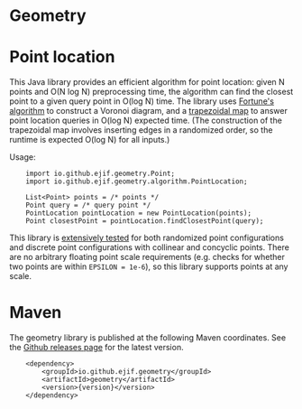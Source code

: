 # Geometry

Point location
==============

This Java library provides an efficient algorithm for point location: given N points and O(N log N) preprocessing time, the algorithm can find the closest point to a given query point in O(log N) time. The library uses [Fortune's algorithm](http://www.cs.sfu.ca/~binay/813.2011/Fortune.pdf) to construct a Voronoi diagram, and a [trapezoidal map](https://www.ti.inf.ethz.ch/ew/lehre/CG12/lecture/Chapter%209.pdf) to answer point location queries in O(log N) expected time. (The construction of the trapezoidal map involves inserting edges in a randomized order, so the runtime is expected O(log N) for all inputs.)

Usage:

        import io.github.ejif.geometry.Point;
        import io.github.ejif.geometry.algorithm.PointLocation;

        List<Point> points = /* points */
        Point query = /* query point */
        PointLocation pointLocation = new PointLocation(points);
        Point closestPoint = pointLocation.findClosestPoint(query);

This library is [extensively tested](geometry/src/test/java/io/github/ejif/geometry/algorithm) for both randomized point configurations and discrete point configurations with collinear and concyclic points. There are no arbitrary floating point scale requirements (e.g. checks for whether two points are within `EPSILON = 1e-6`), so this library supports points at any scale.

Maven
=====

The geometry library is published at the following Maven coordinates. See the [Github releases page](https://github.com/ejif/geometry/releases) for the latest version.

        <dependency>
            <groupId>io.github.ejif.geometry</groupId>
            <artifactId>geometry</artifactId>
            <version>{version}</version>
        </dependency>


